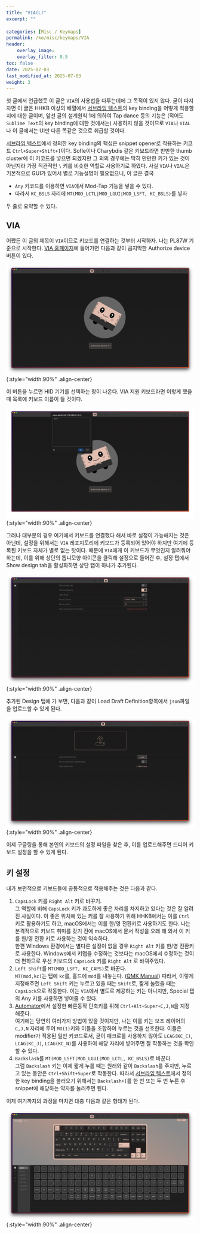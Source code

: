 ```yaml
---
title: "VIA(L)"
excerpt: ""

categories: [Misc / Keymaps]
permalink: /ko/misc/keymaps/VIA
header:
    overlay_image: 
    overlay_filter: 0.5
toc: false
date: 2025-07-03
last_modified_at: 2025-07-03
weight: 3
---
```


첫 글에서 언급했듯 이 글은 `VIA`의 사용법을 다루는데에 그 목적이 있지 않다. 굳이 따지자면 이 글은 HHKB 이상의 배열에서 [서브라임 텍스트](/ko/misc/keymaps/sublime_text)의 key binding을 어떻게 적용할지에 대한 글이며, 앞선 글의 설계원칙 1에 의하여 Tap dance 등의 기능은 (적어도 `Sublime Text`의 key binding에 대한 것에서는) 사용하지 않을 것이므로 `VIA`나 `VIAL`나 이 글에서는 UI만 다른 똑같은 것으로 취급할 것이다. 

[서브라임 텍스트](/ko/misc/keymaps/sublime_text)에서 정의한 key binding의 핵심은 snippet opener로 작용하는 키코드 `Ctrl+Super+Shift+]`이다. Sofle이나 Charybdis 같은 키보드라면 만만한 thumb cluster에 이 키코드를 넣으면 되겠지만 그 외의 경우에는 딱히 만만한 키가 있는 것이 아닌지라 가장 직관적인 `\` 키를 비슷한 역할로 사용하기로 하였다. 사실 `VIA`나 `VIAL`은 기본적으로 GUI가 있어서 별로 기능설명이 필요없으니, 이 글은 결국 

- `Any` 키코드를 이용하면 `VIA`에서 Mod-Tap 기능을 넣을 수 있다.
- 따라서 `KC_BSLS` 자리에 `MT(MOD_LCTL|MOD_LGUI|MOD_LSFT, KC_BSLS)`를 넣자

두 줄로 요약할 수 있다. 

## VIA

어쨌든 이 글의 제목이 `VIA`이므로 키보드를 연결하는 것부터 시작하자. 나는 PL87W 기준으로 시작한다. [VIA 홈페이지](https://usevia.app/)에 들어가면 다음과 같이 큼지막한 Authorize device 버튼이 있다.

![starting](/assets/images/Misc/Keymaps/VIA-1.png){:style="width:90%" .align-center}

이 버튼을 누르면 HID 기기를 선택하는 창이 나온다. VIA 지원 키보드라면 이렇게 했을 때 목록에 키보드 이름이 뜰 것이다. 

![selection](/assets/images/Misc/Keymaps/VIA-2.png){:style="width:90%" .align-center}

그러나 대부분의 경우 여기에서 키보드를 연결했다 해서 바로 설정이 가능해지는 것은 아닌데, 설정을 위해서는 `VIA` 레포지토리에 키보드가 등록되어 있어야 하지만 여기에 등록된 키보드 자체가 별로 없는 탓이다. 때문에 `VIA`에게 이 키보드가 무엇인지 알려줘야 하는데, 이를 위해 상단의 톱니모양 아이콘을 클릭해 설정으로 들어간 후, 설정 탭에서 Show design tab을 활성화하면 상단 탭이 하나가 추가된다. 

![design_tab](/assets/images/Misc/Keymaps/VIA-3.png){:style="width:90%" .align-center}

추가된 Design 탭에 가 보면, 다음과 같이 Load Draft Definition항목에서 `json`파일을 업로드할 수 있게 된다. 

![json_upload](/assets/images/Misc/Keymaps/VIA-4.png){:style="width:90%" .align-center}

이제 구글링을 통해 본인의 키보드의 설정 파일을 찾은 후, 이를 업로드해주면 드디어 키보드 설정을 할 수 있게 된다. 

## 키 설정

내가 보편적으로 키보드들에 공통적으로 적용해주는 것은 다음과 같다. 

1. `CapsLock` 키를 `Right Alt` 키로 바꾸기.  
    그 역할에 비해 `CapsLock` 키가 과도하게 좋은 자리를 차지하고 있다는 것은 잘 알려진 사실이다. 이 좋은 위치에 있는 키를 잘 사용하기 위해 HHKB에서는 이를 `Ctrl` 키로 활용하기도 하고, macOS에서는 이를 한/영 전환키로 사용하기도 한다. 나는 본격적으로 키보드 취미를 갖기 전에 macOS에서 문서 작성을 오래 해 와서 이 키를 한/영 전환 키로 사용하는 것이 익숙하다.  
    한편 Windows 환경에서는 별다른 설정이 없을 경우 `Right Alt` 키를 한/영 전환키로 사용한다. Windows에서 키맵을 수정하는 것보다는 macOS에서 수정하는 것이 더 편하므로 우선 키보드의 `CapsLock` 키를 `Right Alt` 로 바꿔주었다. 
2. `Left Shift`를 `MT(MOD_LSFT, KC_CAPS)`로 바꾼다.  
    `MT(mod,kc)`는 탭에 `kc`를, 홀드에 `mod`를 내놓는다. ([QMK Manual](https://docs.qmk.fm/mod_tap)) 따라서, 이렇게 지정해주면 `Left Shift` 키는 누르고 있을 때는 `Shift`로, 짧게 눌렀을 때는 `CapsLock`으로 작동한다. 이는 `VIA`에서 별도로 제공하는 키는 아니지만, Special 탭의 Any 키를 사용하면 넣어줄 수 있다. 
3. [Automator](/ko/misc/keymaps/automator)에서 설정한 빠른동작 단축키를 위해 `Ctrl+Alt+Super+C,J,N`을 지정해준다.  
    여기에는 당연히 여러가지 방법이 있을 것이지만, 나는 이를 키는 보조 레이어의 `C,J,N` 자리에 두어 `MO(1)`키와 이들을 조합하여 누르는 것을 선호한다. 이들은 modifier가 적용된 일반 키코드로서, 굳이 매크로를 사용하지 않아도 `LCAG(KC_C)`, `LCAG(KC_J)`, `LCAG(KC_N)`를 사용하여 해당 자리에 넣어주면 잘 작동하는 것을 확인할 수 있다. 
4. `Backslash`를 `MT(MOD_LSFT|MOD_LGUI|MOD_LCTL, KC_BSLS)`로 바꾼다.  
    그럼 `Backslash` 키는 이제 짧게 누를 때는 원래와 같이 `Backslash`를 주지만, 누르고 있는 동안은 `Ctrl+Shift+Super`로 작동한다. 따라서 [서브라임 텍스트](/ko/misc/keymaps/sublime_text)에서 정의한 key binding을 불러오기 위해서는 `Backslash+]`를 한 번 또는 두 번 누른 후 snippet에 해당하는 약자를 눌러주면 된다. 

이제 여기까지의 과정을 마치면 대충 다음과 같은 형태가 된다. 

![modified](/assets/images/Misc/Keymaps/VIA-5.png){:style="width:90%" .align-center}